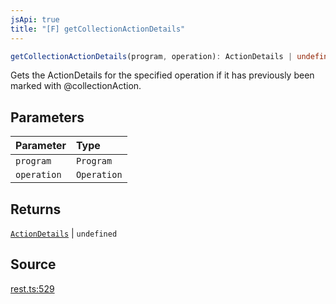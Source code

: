 ```yaml
---
jsApi: true
title: "[F] getCollectionActionDetails"
---
```


```ts
getCollectionActionDetails(program, operation): ActionDetails | undefined
```

Gets the ActionDetails for the specified operation if it has previously been marked with @collectionAction.

## Parameters

| Parameter   | Type        |
| :---------- | :---------- |
| `program`   | `Program`   |
| `operation` | `Operation` |

## Returns

[`ActionDetails`](Interface.ActionDetails.md) \| `undefined`

## Source

[rest.ts:529](https://github.com/markcowl/cadl/blob/1a6d2b70/packages/rest/src/rest.ts#L529)
